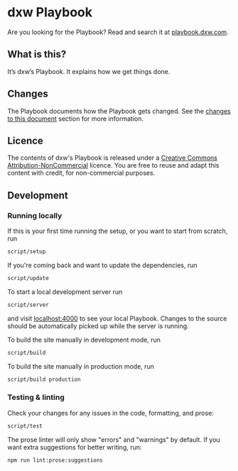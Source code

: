 # dxw Playbook

Are you looking for the Playbook? Read and search it at
[playbook.dxw.com](https://playbook.dxw.com).

## What is this?

It’s dxw’s Playbook. It explains how we get things done.

## Changes

The Playbook documents how the Playbook gets changed. See the
[changes to this document](https://playbook.dxw.com/#changes-to-this-document)
section for more information.

## Licence

The contents of dxw's Playbook is released under a
[Creative Commons Attribution-NonCommercial](https://creativecommons.org/licenses/by-nc/2.0/uk/)
licence. You are free to reuse and adapt this content with credit, for
non-commercial purposes.

## Development

### Running locally

If this is your first time running the setup, or you want to start from scratch,
run

```sh
script/setup
```

If you're coming back and want to update the dependencies, run

```sh
script/update
```

To start a local development server run

```sh
script/server
```

and visit [localhost:4000](http://localhost:4000) to see your local Playbook.
Changes to the source should be automatically picked up while the server is
running.

To build the site manually in development mode, run

```sh
script/build
```

To build the site manually in production mode, run

```sh
script/build production
```

### Testing & linting

Check your changes for any issues in the code, formatting, and prose:

```sh
script/test
```

The prose linter will only show "errors" and "warnings" by default. If you want
extra suggestions for better writing, run:

```sh
npm run lint:prose:suggestions
```

